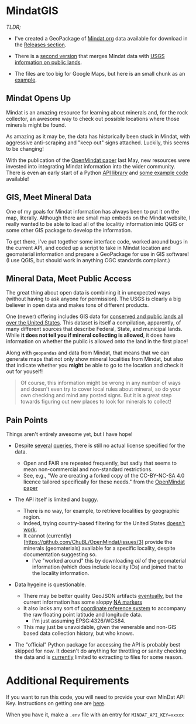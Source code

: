 # MindatGIS

*TLDR;* 
* I've created a GeoPackage of [Mindat.org](http://Mindat.org) data available for download in the [Releases section](https://github.com/fros1y/mindatGIS/releases/tag/v0.0.1).
* There is a [second version](https://github.com/fros1y/mindatGIS/releases/download/v0.0.1/localities_access.gpkg) that merges Mindat data with [USGS information on public lands](https://www.usgs.gov/programs/gap-analysis-project/science/pad-us-data-download).

* The files are too big for Google Maps, but here is an small chunk as an [example](https://www.google.com/maps/d/embed?mid=1GZtmYG1Iqn-nVRIDGEa4JFt6lIVqvt0&ehbc=2E312F&noprof=1&ll=40.58948792169205%2C-73.4593055&z=6).

## Mindat Opens Up
Mindat is an amazing resource for learning about minerals and, for the rock collector, an awesome way to check out possible locations where those minerals might be found.  

As amazing as it may be, the data has historically been stuck in Mindat, with aggressive anti-scraping and "keep out" signs attached.  Luckily, this seems to be changing! 

With the publication of the [OpenMindat paper](https://rmets.onlinelibrary.wiley.com/doi/10.1002/gdj3.204) last May, new resources were invested into integrating Mindat information into the wider community. There is even an early start of a Python [API library](https://github.com/ChuBL/OpenMindat) and [some example code](https://github.com/ChuBL/How-to-Use-Mindat-API?tab=readme-ov-file) available!

## GIS, Meet Mineral Data

One of my goals for Mindat information has always been to put it on the map, literally.  Although there are small map embeds on the Mindat website, I really wanted to be able to load all of the localitiy information into QGIS or some other GIS package to develop the information.  

To get there, I've put together some interface code, worked around bugs in the current API, and coded up a script to take in Mindat location and geomaterial information and prepare a GeoPackage for use in GIS software! (I use QGIS, but should work in anything OGC standards compliant.) 

## Mineral Data, Meet Public Access

The great thing about open data is combining it in unexpected ways (without having to ask anyone for permission). The USGS is clearly a big believer in open data and makes tons of different products.  

One (newer) offering includes GIS data for [conserved and public lands all over the United States](https://www.usgs.gov/programs/gap-analysis-project/science/pad-us-data-download).  This dataset is itself a compilation, apparently, of many different sources that describe Federal, State, and municipal lands.  While **it does not tell you if mineral collecting is allowed**, it does have information on whether the public is allowed onto the land in the first place!

Along with `geopandas` and data from Mindat, that means that we can generate maps that not only show mineral localities from Mindat, but also that indicate whether you **might** be able to go to the location and check it out for youself! 

>Of course, this information might be wrong in any number of ways and doesn't even try to cover local rules about mineral, so do your own checking and mind any posted signs. 
But it is a great step towards figuring out new places to look for minerals to collect!

## Pain Points

Things aren't entirely awesome yet, but I have hope!

* Despite [several](https://github.com/ChuBL/OpenMindat/issues/4) [queries](https://www.mindat.org/mesg-652986.html), there is still no actual license specified for the data. 
  * Open and FAIR are repeated frequently, but sadly that seems to mean non-commercial and non-standard restrictions. 
  * See, e.g., "We are creating a forked copy of the CC-BY-NC-SA 4.0 licence tailored specifically for these needs." from the [OpenMindat paper](https://rmets.onlinelibrary.wiley.com/doi/10.1002/gdj3.204)
  
* The API itself is limited and buggy.  
  * There is no way, for example, to retrieve localities by geographic region. 
  * Indeed, trying country-based filtering for the United States [doesn't work](https://www.mindat.org/mesg-650453.html).  
  * It cannot (currently)[https://github.com/ChuBL/OpenMindat/issues/3] provide the minerals (geomaterials) available for a specific locality, despite documentation suggesting so. 
    * I've "worked around" this by downloading *all* of the geomaterial information (which does include locality IDs) and joined that to the locality information.
* Data hygeine is questionable. 
  * There may be better quality GeoJSON artifacts [eventually](https://github.com/ChuBL/OpenMindat/issues/7), but the current information has some sloppy [NA markers](https://github.com/ChuBL/OpenMindat/issues/6)
  * It also lacks any sort of [coordinate reference system](https://datacarpentry.org/organization-geospatial/03-crs.html) to accompany the raw floating point latitude and longitude data.  
    * I'm just assuming EPSG:4326/WGS84.
  * This may just be unavoidable, given the venerable and non-GIS based data collection history, but who knows.
* The "official" Python package for accessing the API is probably best skipped for now.  It doesn't do anything for throttling or sanity checking the data and is [currently](https://github.com/ChuBL/OpenMindat/issues/5) limited to extracting to files for some reason.


# Additional Requirements

If you want to run this code, you will need to provide your own MinDat API Key. Instructions on getting one are [here](https://www.mindat.org/a/how_to_get_my_mindat_api_key).

When you have it, make a `.env` file with an entry for
`MINDAT_API_KEY=xxxxx`